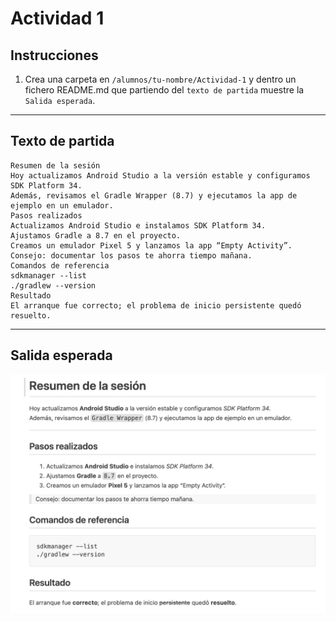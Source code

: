 # Actividad 1

## Instrucciones

1. Crea una carpeta en `/alumnos/tu-nombre/Actividad-1` y dentro un fichero README.md que 
partiendo del `texto de partida` muestre la `Salida esperada`.

--- 

## Texto de partida 
```text
Resumen de la sesión
Hoy actualizamos Android Studio a la versión estable y configuramos SDK Platform 34.
Además, revisamos el Gradle Wrapper (8.7) y ejecutamos la app de ejemplo en un emulador.
Pasos realizados
Actualizamos Android Studio e instalamos SDK Platform 34.
Ajustamos Gradle a 8.7 en el proyecto.
Creamos un emulador Pixel 5 y lanzamos la app “Empty Activity”.
Consejo: documentar los pasos te ahorra tiempo mañana.
Comandos de referencia
sdkmanager --list
./gradlew --version
Resultado
El arranque fue correcto; el problema de inicio persistente quedó resuelto.
```
---
## Salida esperada
![Salida esperada](solucion.png)